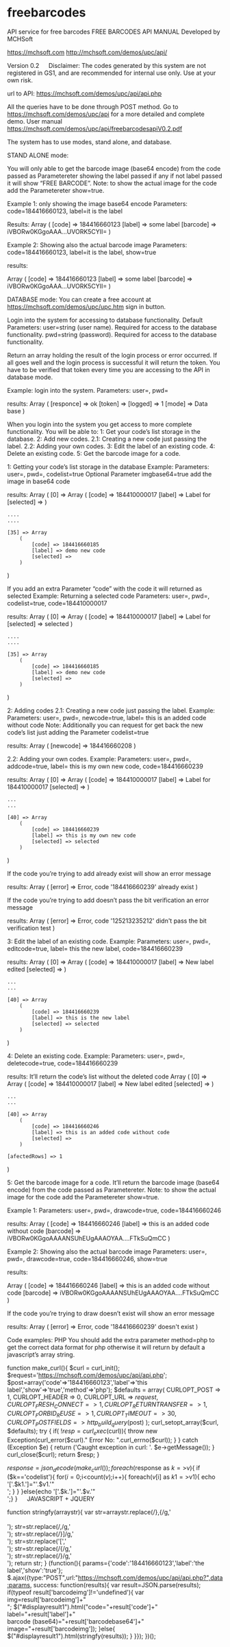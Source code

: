 # freebarcodes
API service for free barcodes
FREE BARCODES API MANUAL
Developed by MCHSoft 
 
https://mchsoft.com
                     http://mchsoft.com/demos/upc/api/


                                      



Version 0.2
 
Disclaimer: The codes generated by this system are not registered in GS1, and are recommended for internal use only. Use at your own risk.

url to API: https://mchsoft.com/demos/upc/api/api.php

All the queries have to be done through POST method.
Go to https://mchsoft.com/demos/upc/api for a more detailed and complete demo.
User manual https://mchsoft.com/demos/upc/api/freebarcodesapiV0.2.pdf

The system has to use modes, stand alone, and database.

STAND ALONE  mode:

You will only able to get the barcode image (base64 encode) from the code passed as Parametereter showing the label passed if any if not label passed it will show “FREE BARCODE”.
Note: to show the actual image for the code add the Parametereter show=true.

Example 1: only showing the image base64 encode
Parameters: code=184416660123, label=it is the label

Results:
Array
(
    [code] => 184416660123
    [label] => some label
    [barcode] => iVBORw0KGgoAAA...UVORK5CYII=
)

Example 2: Showing also the actual barcode image 
Parameters: code=184416660123, label=it is the label, show=true

results:

 
Array
(
    [code] => 184416660123
    [label] => some label
    [barcode] => iVBORw0KGgoAAA...UVORK5CYII=
)


DATABASE mode:
You can create a free account at https://mchsoft.com/demos/upc/upc.htm sign in button.

Login into the system for accessing to database functionality.
Default Parameters:
user=string (user name). Required for access to the database functionality.
pwd=string (password). Required for access to the database functionality.

Return an array holding the result of the login process or error occurred.
If all goes well and the login process is successful it will return the token.
You have to be verified that token every time you are accessing to the API in database mode.

Example: login into the system.
Parameters: user=<username>, pwd=<password>

results:
Array
(
    [responce] => ok
    [token] => <yourtoken>
    [logged] => 1
    [mode] => Data base
)

When you login into the system you get access to more complete functionality.
You will be able to:
1: Get your code’s list storage in the database.
2: Add new codes.
	2.1: Creating a new code just passing the label.
	2.2: Adding your own codes.
3: Edit the label of an existing code.
4: Delete an existing code.
5: Get the barcode image for a code.

1: Getting your code’s list storage in the database
Example: 
Parameters: user=<username>, pwd=<password>, codelist=true 
Optional Parameter imgbase64=true add the image in base64 code

results:
Array
(
    [0] => Array
        (
            [code] => 184410000017
            [label] => Label for
            [selected] => 
        )

    ....
	....

    [35] => Array
        (
            [code] => 184416660185
            [label] => demo new code
            [selected] => 
        )

)

If you add an extra Parameter “code” with the code it will returned as selected
Example: Returning a selected code 
Parameters: user=<username>, pwd=<password>, codelist=true, code=184410000017


results:
Array
(
    [0] => Array
        (
            [code] => 184410000017
            [label] => Label for
            [selected] => selected
        )

    ....
	....

    [35] => Array
        (
            [code] => 184416660185
            [label] => demo new code
            [selected] => 
        )

)


2: Adding codes
2.1: Creating a new code just passing the label.
Example: 
Parameters: user=<username>, pwd=<password>, newcode=true, label= this is an added code without code
Note: Additionally you can request for get back the new code’s list just adding the Parameter codelist=true
 

results:
Array
(
    [newcode] => 184416660208
)

2.2: Adding your own codes.
Example:
Parameters: user=<username>, pwd=<password>, addcode=true, label= this is my own new code, code=184416660239
 
results:
Array
(
    [0] => Array
        (
            [code] => 184410000017
            [label] => Label for 184410000017
            [selected] => 
        )

    ...
	...
	
    [40] => Array
        (
            [code] => 184416660239
            [label] => this is my own new code
            [selected] => selected
        )
)

If the code you’re trying to add already exist will show an error message

results:
Array
(
    [error] => Error, code '184416660239' already exist
)

If the code you’re trying to add doesn’t pass the bit verification an error message 

results:
Array
(
    [error] => Error, code '125213235212' didn't pass the bit verification test
)


3: Edit the label of an existing code.
Example: 
Parameters: user=<username>, pwd=<password>, editcode=true, label= this the new label, code=184416660239

results:
Array
(
    [0] => Array
        (
            [code] => 184410000017
            [label] => New label edited
            [selected] => 
        )

	...
	...
	
    [40] => Array
        (
            [code] => 184416660239
            [label] => this is the new label
            [selected] => selected
        )

)




4: Delete an existing code.
Example: 
Parameters: user=<username>, pwd=<password>, deletecode=true, code=184416660239

results: It’ll return the code’s list without the deleted code
Array
(
    [0] => Array
        (
            [code] => 184410000017
            [label] => New label edited
            [selected] => 
        )

	...
	...
	
    [40] => Array
        (
            [code] => 184416660246
            [label] => this is an added code without code
            [selected] => 
        )

    [afectedRows] => 1

)

5: Get the barcode image for a code.
It’ll return the barcode image (base64 encode) from the code passed as Parametereter. 
Note: to show the actual image for the code add the Parametereter show=true.

Example 1: 
Parameters: user=<username>, pwd=<password>, drawcode=true, code=184416660246

results: 
Array
(
    [code] => 184416660246
    [label] => this is an added code without code
    [barcode] => iVBORw0KGgoAAAANSUhEUgAAAOYAA....FTkSuQmCC
)

Example 2: Showing also the actual barcode image
Parameters: user=<username>, pwd=<password>, drawcode=true, code=184416660246, show=true

results: 

 


Array
(
    [code] => 184416660246
    [label] => this is an added code without code
    [barcode] => iVBORw0KGgoAAAANSUhEUgAAAOYAA....FTkSuQmCC
)

If the code you’re trying to draw doesn’t exist will show an error message

results:
Array
(
    [error] => Error, code '184416660239' doesn't exist
)

Code examples:
PHP
You should add the extra parameter method=php to get the correct data format for php otherwise it will return by default a javascript’s array string.

function make_curl(){
    $curl = curl_init();
    $request='https://mchsoft.com/demos/upc/api/api.php';
    $post=array('code'=>'184416660123','label'=>'this label','show'=>'true','method'=>'php');
    $defaults = array(
        CURLOPT_POST => 1,
        CURLOPT_HEADER => 0,
        CURLOPT_URL => $request,
        CURLOPT_FRESH_CONNECT => 1,
        CURLOPT_RETURNTRANSFER => 1,
        CURLOPT_FORBID_REUSE => 1,
        CURLOPT_TIMEOUT => 30,
        CURLOPT_POSTFIELDS => http_build_query($post)
    );
    curl_setopt_array($curl, $defaults);
    try {
        if( !$resp = curl_exec($curl)){
            throw new Exception(curl_error($curl)." Error No: ".curl_errno($curl));
        }
    } catch (Exception $e) {
        return ('Caught exception in curl: '.  $e->getMessage());
    }
    curl_close($curl);
    return $resp;
}

$response = json_decode(make_curl());
foreach($response as $k=>$v){
    if ($k=='codelist'){
        for($i=0;$i<count($v);$i++){
            foreach($v[$i] as $k1=>$v1){
                echo '['.$k1.']="'.$v1.'"<br>';
            }
        }
    }else{echo '['.$k.']="'.$v.'"<br>';}
}
 
JAVASCRIPT + JQUERY

function stringfy(arraystr){
	var str=arraystr.replace(/},{/g,'<br><br>');
	str=str.replace(/,/g,'<br>');
	str=str.replace(/}]/g,'<br>');
	str=str.replace('[','<br>');
	str=str.replace(/{/g,'<br>');
	str=str.replace(/}/g,'<br>');
	return str;
}
(function(){
   params={'code':'184416660123','label':'the label','show':'true'};
   $.ajax({type:"POST",url:"https://mchsoft.com/demos/upc/api/api.php?",data:params, success: function(results){
	var result=JSON.parse(results);
	if(typeof result['barcodeimg']!='undefined'){
var img=result['barcodeimg']+"<br>";                $("#displayresult1").html("code="+result['code']+"<br>label="+result['label']+"<br>barcode (base64)="+result['barcodebase64']+"<br>image="+result['barcodeimg']);
	}else{
		$("#displayresult1").html(stringfy(results));
	}
   }});
 })();
